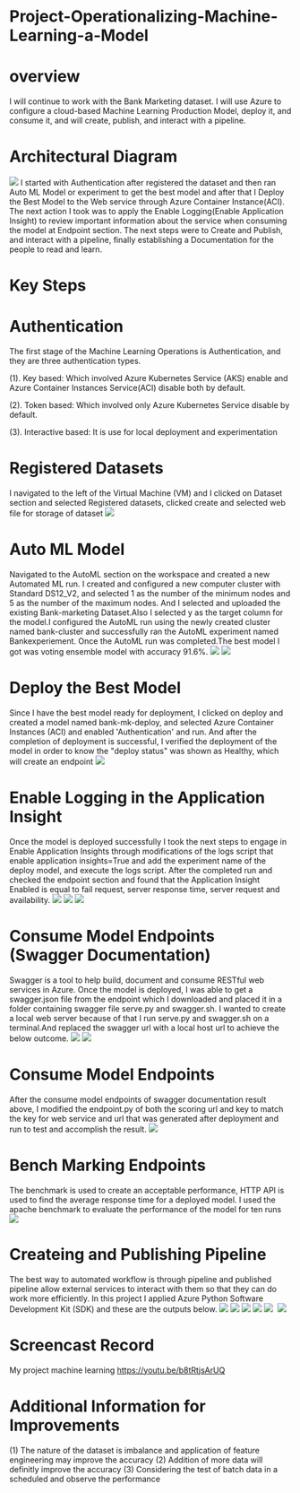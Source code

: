 # Project-Operationalizing-Machine-Learning-a-Model
# overview
I will continue to work with the Bank Marketing dataset. I will use Azure to configure a cloud-based Machine Learning Production Model, deploy it, and consume it, and will create, publish, and interact with a pipeline.
# Architectural Diagram
<img src="https://github.com/ohikhatemenG/Project-Operationalizing-Machine-Learning-a-Model/blob/main/Architectual%20Diagram.png"/>
I started with Authentication after registered the dataset and then ran Auto ML Model or experiment to get the best model and after that I Deploy the Best Model to the Web service through Azure Container Instance(ACI). The next action I took was to apply the Enable Logging(Enable Application Insight) to review important information about the service when consuming the model at Endpoint section. The next steps were to Create and Publish, and interact with a pipeline, finally establishing a Documentation for the people to read and learn.

# Key Steps

# Authentication
The first stage of the Machine Learning Operations is Authentication, and they are three authentication types.

(1). Key based: Which involved Azure Kubernetes Service (AKS) enable and Azure Container Instances Service(ACI) disable both by default.

(2). Token based: Which involved only Azure Kubernetes Service disable by default.

(3). Interactive based: It is use for local  deployment and experimentation

# Registered Datasets

I navigated to the left of the Virtual Machine (VM) and I clicked on Dataset section and selected Registered datasets, clicked create and selected web file for storage of dataset
<img src="https://github.com/ohikhatemenG/Project-Operationalizing-Machine-Learning-a-Model/blob/main/Dataset1.png"/>

# Auto ML Model

Navigated to the AutoML section on the workspace and created a new Automated ML run. I created and configured a new computer cluster with Standard DS12_V2, and selected
1 as the number of the minimum nodes and 5 as the number of the maximum nodes. And I selected and uploaded the existing Bank-marketing Dataset.Also I selected y as the target column for the model.I configured the AutoML run using the newly created cluster named bank-cluster and successfully ran the AutoML experiment named Bankexperiement. Once the AutoML run was completed.The best model I got was voting ensemble model with accuracy 91.6%.
<img src="https://github.com/ohikhatemenG/Project-Operationalizing-Machine-Learning-a-Model/blob/main/AutoML%202.png"/>
<img src="https://github.com/ohikhatemenG/Project-Operationalizing-Machine-Learning-a-Model/blob/main/AutoML%201.png"/>

# Deploy the Best Model

Since I have the best model ready for deployment, I clicked on deploy and created a model named bank-mk-deploy, and selected Azure Container Instances (ACI) and enabled 'Authentication' and run. And after the completion of deployment is successful, I verified the deployment of the model in order to know the "deploy status" was shown as Healthy, which will create an endpoint
<img src="https://github.com/ohikhatemenG/Project-Operationalizing-Machine-Learning-a-Model/blob/main/Deploy%20healthy.png"/>

# Enable Logging in the Application Insight

Once the model is deployed successfully I took the next steps to engage in Enable Application Insights through modifications of the logs script that enable application insights=True and add the experiment name of the deploy model, and execute the logs script. After the completed run and checked the endpoint section and found that the Application Insight Enabled is equal to fail request, server response time, server request and availability.
<img src="https://github.com/ohikhatemenG/Project-Operationalizing-Machine-Learning-a-Model/blob/main/Enable%20logging%203.png"/>
<img src="https://github.com/ohikhatemenG/Project-Operationalizing-Machine-Learning-a-Model/blob/main/Enable%20logging%202.png"/>
<img src="https://github.com/ohikhatemenG/Project-Operationalizing-Machine-Learning-a-Model/blob/main/Enable%20logging%204.png">

# Consume Model Endpoints (Swagger Documentation)

Swagger is a tool to help build, document and consume RESTful web services in Azure. Once the model is deployed, I was able to get a swagger.json file from the endpoint which I downloaded and placed it in a folder containing swagger file serve.py and swagger.sh. I wanted to create a local web server because of that I run serve.py and swagger.sh on a terminal.And replaced the swagger url with a local host url to achieve the below outcome.
<img src="https://github.com/ohikhatemenG/Project-Operationalizing-Machine-Learning-a-Model/blob/main/Swagger%202.png"/>
<img src="https://github.com/ohikhatemenG/Project-Operationalizing-Machine-Learning-a-Model/blob/main/Swagger%201.png"/>

# Consume Model Endpoints

After the consume model endpoints of swagger documentation result above, I modified the endpoint.py of both the scoring url and key to match the key for web service and url that was generated after deployment and run to test and accomplish the result.
<img src="https://github.com/ohikhatemenG/Project-Operationalizing-Machine-Learning-a-Model/blob/main/Consume%20Endpoints%202.png"/>

# Bench Marking Endpoints

The benchmark is used to create an acceptable performance, HTTP API is used to find the average response time for a deployed model. I used the apache benchmark to evaluate the performance of the model for ten runs
<img src="https://github.com/ohikhatemenG/Project-Operationalizing-Machine-Learning-a-Model/blob/main/Benchmark%202.png"/>

# Createing and Publishing Pipeline

The best way to automated workflow is through pipeline and published pipeline allow external services to interact with them so that they can do work more efficiently. In this project I applied Azure Python Software Development Kit (SDK) and these are the outputs below.
<img src="https://github.com/ohikhatemenG/Project-Operationalizing-Machine-Learning-a-Model/blob/main/create%20%26%20publish%20pipeline%202.png"/>
<img src="https://github.com/ohikhatemenG/Project-Operationalizing-Machine-Learning-a-Model/blob/main/create%20%26%20publish%20pipeline%2011.png"/>
<img src="https://github.com/ohikhatemenG/Project-Operationalizing-Machine-Learning-a-Model/blob/main/create%20%26%20publish%20pipeline%2012.png"/>
<img src="https://github.com/ohikhatemenG/Project-Operationalizing-Machine-Learning-a-Model/blob/main/create%20%26%20publish%20pipeline%203.png"/>
<img src="https://github.com/ohikhatemenG/Project-Operationalizing-Machine-Learning-a-Model/blob/main/create%20%26%20publish%20pipeline%208.png"/>
<img scr="https://github.com/ohikhatemenG/Project-Operationalizing-Machine-Learning-a-Model/blob/main/create%20%26%20publish%20pipeline%205.png"/>
<img src="https://github.com/ohikhatemenG/Project-Operationalizing-Machine-Learning-a-Model/blob/main/create%20%26%20publish%20pipeline%2010.png"/>

# Screencast Record

My project machine learning
https://youtu.be/b8tRtjsArUQ

# Additional Information for Improvements

(1) The nature of the dataset is imbalance and application of feature engineering may improve the accuracy
(2) Addition of more data will definitly improve the accuracy
(3) Considering the test of batch data in a scheduled and observe the performance
